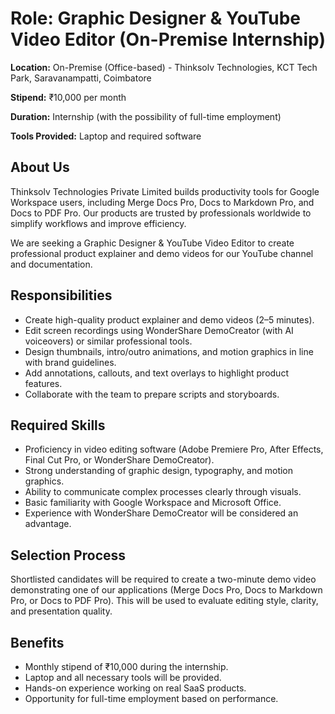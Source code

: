 # Role: Graphic Designer & YouTube Video Editor (On-Premise Internship)

**Location:** On-Premise (Office-based)  - Thinksolv Technologies, KCT Tech Park, Saravanampatti, Coimbatore

**Stipend:** ₹10,000 per month  

**Duration:** Internship (with the possibility of full-time employment)

**Tools Provided:** Laptop and required software  

## About Us

Thinksolv Technologies Private Limited builds productivity tools for Google Workspace users, including Merge Docs Pro, Docs to Markdown Pro, and Docs to PDF Pro. Our products are trusted by professionals worldwide to simplify workflows and improve efficiency.  

We are seeking a Graphic Designer & YouTube Video Editor to create professional product explainer and demo videos for our YouTube channel and documentation.  

## Responsibilities

- Create high-quality product explainer and demo videos (2–5 minutes).  
- Edit screen recordings using WonderShare DemoCreator (with AI voiceovers) or similar professional tools.  
- Design thumbnails, intro/outro animations, and motion graphics in line with brand guidelines.  
- Add annotations, callouts, and text overlays to highlight product features.  
- Collaborate with the team to prepare scripts and storyboards.  

## Required Skills

- Proficiency in video editing software (Adobe Premiere Pro, After Effects, Final Cut Pro, or WonderShare DemoCreator).  
- Strong understanding of graphic design, typography, and motion graphics.  
- Ability to communicate complex processes clearly through visuals.  
- Basic familiarity with Google Workspace and Microsoft Office.  
- Experience with WonderShare DemoCreator will be considered an advantage.  

## Selection Process

Shortlisted candidates will be required to create a two-minute demo video demonstrating one of our applications (Merge Docs Pro, Docs to Markdown Pro, or Docs to PDF Pro). This will be used to evaluate editing style, clarity, and presentation quality.  

## Benefits

- Monthly stipend of ₹10,000 during the internship.  
- Laptop and all necessary tools will be provided.  
- Hands-on experience working on real SaaS products.  
- Opportunity for full-time employment based on performance.  
